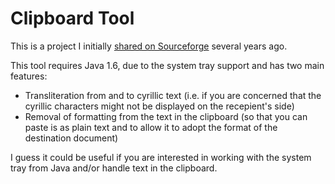 Clipboard Tool
==============

This is a project I initially [shared on Sourceforge](https://sourceforge.net/projects/clipboard-tool/) several years ago.

This tool requires Java 1.6, due to the system tray support and has two main features:
  * Transliteration from and to cyrillic text (i.e. if you are concerned that the cyrillic characters might not be displayed on the recepient's side)
  * Removal of formatting from the text in the clipboard (so that you can paste is as plain text and to allow it to adopt the format of the destination document)

I guess it could be useful if you are interested in working with the system tray from Java and/or handle text in the clipboard.